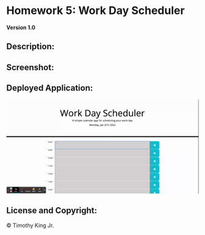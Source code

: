 # Homework 5: Work Day Scheduler

**Version 1.0**

## Description:



## Screenshot:



## Deployed Application:

![Screencastify of deployed app.](./Assets/Work_Day_Scheduler.gif)

## License and Copyright:

© Timothy King Jr.
